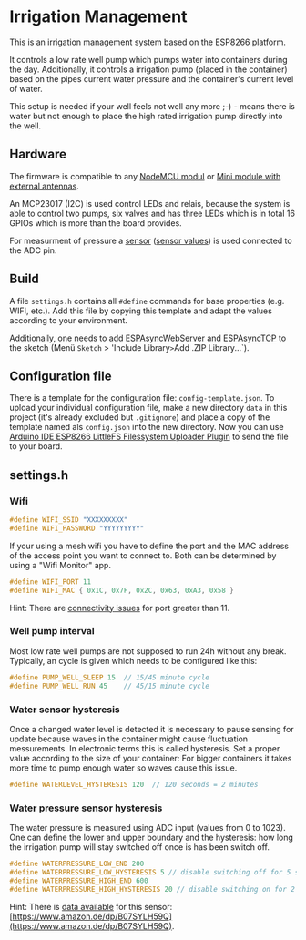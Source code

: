 # Irrigation Management

This is an irrigation management system based on the ESP8266 platform.

It controls a low rate well pump which pumps water into containers during the day.
Additionally, it controls a irrigation pump (placed in the container) based on
the pipes current water pressure and the container's current level of water.

This setup is needed if your well feels not well any more ;-) - means there is
water but not enough to place the high rated irrigation pump directly into the
well.

## Hardware

The firmware is compatible to any [NodeMCU modul](https://www.amazon.de/dp/B06Y1ZPNMS) or
[Mini module with external antennas](https://www.amazon.de/dp/B0CT9K2XHK).

An MCP23017 (I2C) is used control LEDs and relais, because the system is able to control
two pumps, six valves and has three LEDs which is in total 16 GPIOs which is more than
the board provides.

For measurment of pressure a [sensor](https://www.amazon.de/dp/B07SYLH59Q) ([sensor values](./readme/sensor-values.xlsx))
is used connected to the ADC pin.

## Build

A file `settings.h` contains all `#define` commands for base properties (e.g. WIFI, etc.).
Add this file by copying this template and adapt the values according to your environment.

Additionally, one needs to add [ESPAsyncWebServer](https://github.com/me-no-dev/ESPAsyncWebServer/archive/master.zip)
and [ESPAsyncTCP](https://github.com/me-no-dev/ESPAsyncTCP/archive/master.zip) to
the sketch (Menü `Sketch` > 'Include Library` > `Add .ZIP Library...`).

## Configuration file

There is a template for the configuration file: `config-template.json`. To upload your
individual configuration file, make a new directory `data` in this project (it's already
excluded but `.gitignore`) and place a copy of the template named als `config.json` into
the new directory. Now you can use
[Arduino IDE ESP8266 LittleFS Filessystem Uploader Plugin](https://randomnerdtutorials.com/arduino-ide-2-install-esp8266-littlefs/)
to send the file to your board.

## settings.h

### Wifi

```c
#define WIFI_SSID "XXXXXXXXX"
#define WIFI_PASSWORD "YYYYYYYYY"
```

If your using a mesh wifi you have to define the port and the MAC address of the access
point you want to connect to. Both can be determined by using a "Wifi Monitor" app.

```c
#define WIFI_PORT 11
#define WIFI_MAC { 0x1C, 0x7F, 0x2C, 0x63, 0xA3, 0x58 }
```

Hint: There are [connectivity issues](https://olimex.wordpress.com/2021/12/10/avoid-wifi-channel-12-13-14-when-working-with-esp-devices/) for port greater than 11.

### Well pump interval

Most low rate well pumps are not supposed to run 24h without any break.
Typically, an cycle is given which needs to be configured like this:

```c
#define PUMP_WELL_SLEEP 15  // 15/45 minute cycle
#define PUMP_WELL_RUN 45    // 45/15 minute cycle
```
### Water sensor hysteresis

Once a changed water level is detected it is necessary to pause sensing for update
because waves in the container might cause fluctuation messurements. In electronic
terms this is called hysteresis. Set a proper value according to the size of your
container: For bigger containers it takes more time to pump enough water so waves
cause this issue.

```c
#define WATERLEVEL_HYSTERESIS 120  // 120 seconds = 2 minutes
````

### Water pressure sensor hysteresis

The water pressure is measured using ADC input (values from 0 to 1023). One can define
the lower and upper boundary and the hysteresis: how long the irrigation pump will
stay switched off once is has been switch off.

```c
#define WATERPRESSURE_LOW_END 200
#define WATERPRESSURE_LOW_HYSTERESIS 5 // disable switching off for 5 seconds
#define WATERPRESSURE_HIGH_END 600
#define WATERPRESSURE_HIGH_HYSTERESIS 20 // disable switching on for 2 minutes
````

Hint: There is [data available](./readme/sensor-values.xlsx) for this sensor:
[https://www.amazon.de/dp/B07SYLH59Q](https://www.amazon.de/dp/B07SYLH59Q).
